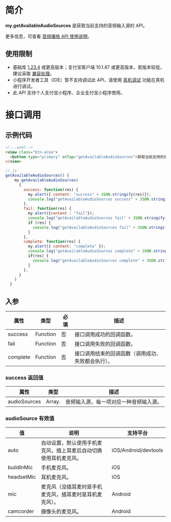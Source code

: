 # 简介
**my.getAvailableAudioSources** 是获取当前支持的音频输入源的 API。

更多信息，可查看 [音频播放 API 使用说明](https://opendocs.alipay.com/mini/03l3fn)。

## 使用限制

- 基础库 [1.23.4](https://opendocs.alipay.com/mini/framework/lib) 或更高版本；支付宝客户端 10.1.87 或更高版本，若版本较低，建议采取 [兼容处理](https://opendocs.alipay.com/mini/framework/compatibility)。
- 小程序开发者工具（IDE）暂不支持调试此 API，请使用 [真机调试](https://opendocs.alipay.com/mini/ide/remote-debug) 功能在真机进行调试。
- 此 API 支持个人支付宝小程序、企业支付宝小程序使用。

# 接口调用

## 示例代码
```html
<!--.axml-->
<view class="btn-area">
  <button type="primary" onTap="getAvailableAudioSources">获取当前支持的音频输入源</button>
</view>
```


```javascript
//.js  
getAvailableAudioSources() {
    my.getAvailableAudioSources(
      {
        success: function(res) {
          my.alert({ content: "success" + JSON.stringify(res)});
          console.log("getAvailableAudioSources success" + JSON.stringify(res));
        },
        fail: function(res) {
          my.alert({content : "fail"});
          console.log("getAvailableAudioSources fail" + JSON.stringify(res));
          if (res) {
            console.log("getAvailableAudioSources fail" + JSON.stringify(res));
          }
        },
        complete: function(res) {
          my.alert({ content: "complete" });
          console.log("getAvailableAudioSources complete" + JSON.stringnify(res));
          if(res) {
            console.log("getAvailableAudioSources complete" + JSON.stringnify(res));
          }
        },
      }
    )
  }
```

## 入参
| **属性** | **类型** | **必填** | **描述** |
| --- | --- | --- | --- |
| success | Function | 否 | 接口调用成功的回调函数。 |
| fail | Function | 否 | 接口调用失败的回调函数。 |
| complete | Function | 否 | 接口调用结束的回调函数（调用成功、失败都会执行）。 |


### success 返回值
| **属性** | **类型** | **描述** |
| --- | --- | --- |
| audioSources | Array.<String> | 音频输入源，每一项对应一种音频输入源。 |


### audioSource 有效值
| **值** | **说明** | **支持平台** |
| --- | --- | --- |
| auto | 自动设置，默认使用手机麦克风，插上耳麦后自动切换使用耳机麦克风。 | iOS/Android/devtools |
| buildInMic | 手机麦克风。 | iOS |
| headsetMic | 耳机麦克风。 | iOS |
| mic | 麦克风（没插耳麦时是手机麦克风，插耳麦时是耳机麦克风）。 | Android |
| camcorder | 摄像头的麦克风。 | Android |


